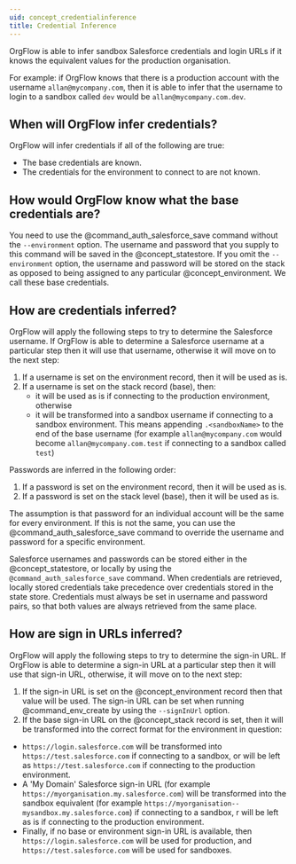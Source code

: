 ```yaml
---
uid: concept_credentialinference
title: Credential Inference
---
```


OrgFlow is able to infer sandbox Salesforce credentials and login URLs if it knows the equivalent values for the production organisation.

For example: if OrgFlow knows that there is a production account with the username `allan@mycompany.com`, then it is able to infer that the username to login to a sandbox called `dev` would be `allan@mycompany.com.dev`.

## When will OrgFlow infer credentials?

OrgFlow will infer credentials if all of the following are true:

- The base credentials are known.
- The credentials for the environment to connect to are not known.

## How would OrgFlow know what the base credentials are?

You need to use the @command_auth_salesforce_save command without the `--environment` option. The username and password that you supply to this command will be saved in the @concept_statestore. If you omit the `--environment` option, the username and password will be stored on the stack as opposed to being assigned to any particular @concept_environment. We call these base credentials.

## How are credentials inferred?

OrgFlow will apply the following steps to try to determine the Salesforce username. If OrgFlow is able to determine a Salesforce username at a particular step then it will use that username, otherwise it will move on to the next step:

1. If a username is set on the environment record, then it will be used as is.
1. If a username is set on the stack record (base), then:
   - it will be used as is if connecting to the production environment, otherwise
   - it will be transformed into a sandbox username if connecting to a sandbox environment. This means appending `.<sandboxName>` to the end of the base username (for example `allan@mycompany.com` would become `allan@mycompany.com.test` if connecting to a sandbox called `test`)

Passwords are inferred in the following order:

1. If a password is set on the environment record, then it will be used as is.
2. If a password is set on the stack level (base), then it will be used as is.

The assumption is that password for an individual account will be the same for every environment. If this is not the same, you can use the @command_auth_salesforce_save command to override the username and password for a specific environment.

Salesforce usernames and passwords can be stored either in the @concept_statestore, or locally by using the `@command_auth_salesforce_save` command. When credentials are retrieved, locally stored credentials take precedence over credentials stored in the state store. Credentials must always be set in username and password pairs, so that both values are always retrieved from the same place.

## How are sign in URLs inferred?

OrgFlow will apply the following steps to try to determine the sign-in URL. If OrgFlow is able to determine a sign-in URL at a particular step then it will use that sign-in URL, otherwise, it will move on to the next step:

1. If the sign-in URL is set on the @concept_environment record then that value will be used. The sign-in URL can be set when running @command_env_create by using the `--signInUrl` option.
1. If the base sign-in URL on the @concept_stack record is set, then it will be transformed into the correct format for the environment in question:

- `https://login.salesforce.com` will be transformed into `https://test.salesforce.com` if connecting to a sandbox, or will be left as `https://test.salesforce.com` if connecting to the production environment.
- A 'My Domain' Salesforce sign-in URL (for example `https://myorganisation.my.salesforce.com`) will be transformed into the sandbox equivalent (for example `https://myorganisation--mysandbox.my.salesforce.com`) if connecting to a sandbox, r will be left as is if connecting to the production environment.
- Finally, if no base or environment sign-in URL is available, then `https://login.salesforce.com` will be used for production, and `https://test.salesforce.com` will be used for sandboxes.
